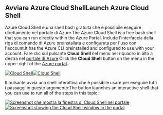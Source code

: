 ## <a name="launch-azure-cloud-shell"></a><span data-ttu-id="0d91e-101">Avviare Azure Cloud Shell</span><span class="sxs-lookup"><span data-stu-id="0d91e-101">Launch Azure Cloud Shell</span></span>

<span data-ttu-id="0d91e-102">Azure Cloud Shell è una shell bash gratuita che è possibile eseguire direttamente nel portale di Azure.</span><span class="sxs-lookup"><span data-stu-id="0d91e-102">The Azure Cloud Shell is a free bash shell that you can run directly within the Azure Portal.</span></span> <span data-ttu-id="0d91e-103">Include l'interfaccia della riga di comando di Azure preinstallata e configurata per l'uso con l'account.</span><span class="sxs-lookup"><span data-stu-id="0d91e-103">It has the Azure CLI preinstalled and configured to use with your account.</span></span> <span data-ttu-id="0d91e-104">Fare clic sul pulsante **Cloud Shell** nel menu nel riquadro in alto a destra nel [portale di Azure](https://portal.azure.com).</span><span class="sxs-lookup"><span data-stu-id="0d91e-104">Click the **Cloud Shell** button on the menu in the upper-right of the [Azure portal](https://portal.azure.com).</span></span>

<span data-ttu-id="0d91e-105">[![Cloud Shell](../media/cloud-shell-try-it/cloud-shell-menu.png)](https://portal.azure.com)</span><span class="sxs-lookup"><span data-stu-id="0d91e-105">[![Cloud Shell](../media/cloud-shell-try-it/cloud-shell-menu.png)](https://portal.azure.com)</span></span>

<span data-ttu-id="0d91e-106">Il pulsante avvia una shell interattiva che è possibile usare per eseguire tutti i passaggi in questo argomento:</span><span class="sxs-lookup"><span data-stu-id="0d91e-106">The button launches an interactive shell that you can use to run all of the steps in this topic:</span></span>

<span data-ttu-id="0d91e-107">[![Screenshot che mostra la finestra di Cloud Shell nel portale](../media/cloud-shell-try-it/cloud-shell-safari.png)](https://portal.azure.com)</span><span class="sxs-lookup"><span data-stu-id="0d91e-107">[![Screenshot showing the Cloud Shell window in the portal](../media/cloud-shell-try-it/cloud-shell-safari.png)](https://portal.azure.com)</span></span>